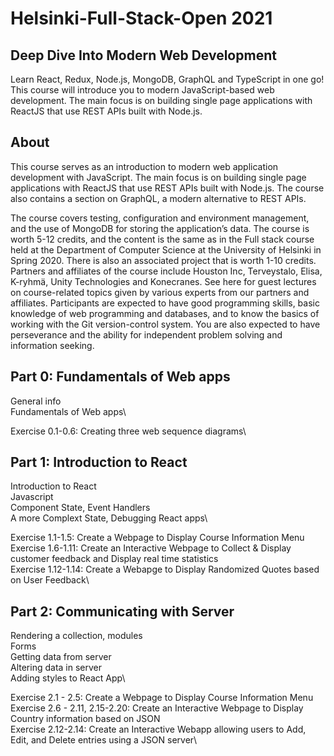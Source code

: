 # Helsinki-Full-Stack-Open 2021
## Deep Dive Into Modern Web Development
Learn React, Redux, Node.js, MongoDB, GraphQL and TypeScript in one go! This course will introduce you to modern JavaScript-based web development. The main focus is on building single page applications with ReactJS that use REST APIs built with Node.js.

## About
This course serves as an introduction to modern web application development with JavaScript. The main focus is on building single page applications with ReactJS that use REST APIs built with Node.js. The course also contains a section on GraphQL, a modern alternative to REST APIs.

The course covers testing, configuration and environment management, and the use of MongoDB for storing the application’s data.
The course is worth 5-12 credits, and the content is the same as in the Full stack course held at the Department of Computer Science at the University of Helsinki in Spring 2020. There is also an associated project that is worth 1-10 credits.
Partners and affiliates of the course include Houston Inc, Terveystalo, Elisa, K-ryhmä, Unity Technologies and Konecranes. See here for guest lectures on course-related topics given by various experts from our partners and affiliates.
Participants are expected to have good programming skills, basic knowledge of web programming and databases, and to know the basics of working with the Git version-control system. You are also expected to have perseverance and the ability for independent problem solving and information seeking.

## Part 0: Fundamentals of Web apps
General info\
Fundamentals of Web apps\

Exercise 0.1-0.6: Creating three web sequence diagrams\

## Part 1: Introduction to React
Introduction to React\
Javascript\
Component State, Event Handlers\
A more Complext State, Debugging React apps\

Exercise 1.1-1.5: Create a Webpage to Display Course Information Menu\
Exercise 1.6-1.11: Create an Interactive Webpage to Collect & Display customer feedback and Display real time statistics\
Exercise 1.12-1.14: Create a Webapge to Display Randomized Quotes based on User Feedback\

## Part 2: Communicating with Server
Rendering a collection, modules\
Forms\
Getting data from server\
Altering data in server\
Adding styles to React App\

Exercise 2.1 - 2.5: Create a Webpage to Display Course Information Menu\
Exercise 2.6 - 2.11, 2.15-2.20: Create an Interactive Webpage to Display Country information based on JSON\
Exercise 2.12-2.14: Create an Interactive Webapp allowing users to Add, Edit, and Delete entries using a JSON server\
